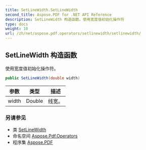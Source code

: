 ```yaml
---
title: SetLineWidth.SetLineWidth
second_title: Aspose.PDF for .NET API Reference
description: SetLineWidth 构造函数。使用宽度值初始化操作符
type: docs
weight: 10
url: /zh/net/aspose.pdf.operators/setlinewidth/setlinewidth/
---
```

## SetLineWidth 构造函数

使用宽度值初始化操作符。

```csharp
public SetLineWidth(double width)
```

| 参数 | 类型 | 描述 |
| --- | --- | --- |
| width | Double | 线宽。 |

### 另请参见

* 类 [SetLineWidth](../)
* 命名空间 [Aspose.Pdf.Operators](../../../aspose.pdf.operators/)
* 程序集 [Aspose.PDF](../../../)